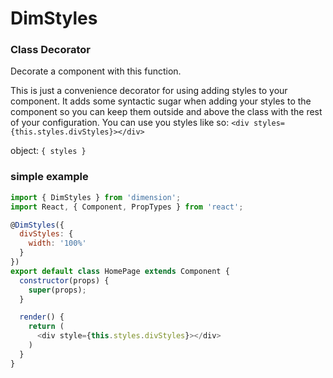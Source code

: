 # DimStyles
### **Class Decorator**

Decorate a component with this function.

This is just a convenience decorator for using adding styles to your component. It adds some syntactic sugar when adding your styles to the component so you can keep them outside and above the class with the rest of your configuration. You can use you styles like so: ```<div styles={this.styles.divStyles}></div>```

object: ```{ styles }```

### simple example
``` javascript
import { DimStyles } from 'dimension';
import React, { Component, PropTypes } from 'react';

@DimStyles({
  divStyles: {
    width: '100%'
  }
})
export default class HomePage extends Component {
  constructor(props) {
    super(props);
  }

  render() {
    return (
      <div style={this.styles.divStyles}></div>
    )
  }
}
```
